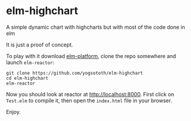 elm-highchart
=============

A simple dynamic chart with highcharts but with most of the code done in elm

It is just a proof of concept.

To play with it download [elm-platform](http://elm-lang.org/Install.elm), 
clone the repo somewhere and launch `elm-reactor`:

~~~
git clone https://github.com/yogsototh/elm-highchart
cd elm-highchart
elm-reactor
~~~

Now you should look at reactor at <http://localhost:8000>.
First click on `Test.elm` to compile it, then open the `index.html` file in your browser.

Enjoy.
